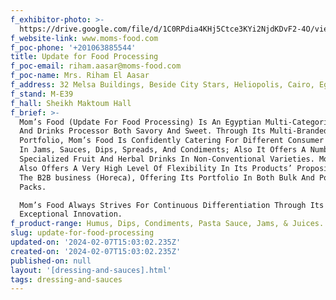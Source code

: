 ```yaml
---
f_exhibitor-photo: >-
  https://drive.google.com/file/d/1C0RPdia4KHj5Ctce3KYi2NjdKDvF2-4O/view?usp=drive_link
f_website-link: www.moms-food.com
f_poc-phone: '+201063885544'
title: Update for Food Processing
f_poc-email: riham.aasar@moms-food.com
f_poc-name: Mrs. Riham El Aasar
f_address: 32 Melsa Buildings, Beside City Stars, Heliopolis, Cairo, Egypt.
f_stand: M-E39
f_hall: Sheikh Maktoum Hall
f_brief: >-
  Mom’s Food (Update For Food Processing) Is An Egyptian Multi-Categorical Food
  And Drinks Processor Both Savory And Sweet. Through Its Multi-Branded
  Portfolio, Mom’s Food Is Confidently Catering For Different Consumer Segments
  In Jams, Sauces, Dips, Spreads, And Condiments; Also It Offers A Number Of
  Specialized Fruit And Herbal Drinks In Non-Conventional Varieties. Mom’s Food
  Also Offers A Very High Level Of Flexibility In Its Products’ Proposition To
  The B2B business (Horeca), Offering Its Portfolio In Both Bulk And Portion
  Packs.

  Mom’s Food Always Strives For Continuous Differentiation Through Its
  Exceptional Innovation.
f_product-range: Humus, Dips, Condiments, Pasta Sauce, Jams, & Juices.
slug: update-for-food-processing
updated-on: '2024-02-07T15:03:02.235Z'
created-on: '2024-02-07T15:03:02.235Z'
published-on: null
layout: '[dressing-and-sauces].html'
tags: dressing-and-sauces
---
```



